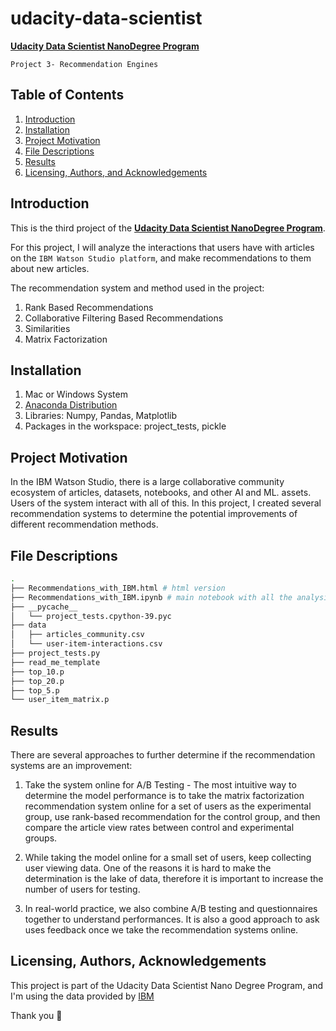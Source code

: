 # udacity-data-scientist
[**Udacity Data Scientist NanoDegree Program**](https://www.udacity.com/course/data-scientist-nanodegree--nd025)

`Project 3- Recommendation Engines`
## Table of Contents

1. [Introduction](#introduction)
2. [Installation](#installation)
3. [Project Motivation](#motivation)
4. [File Descriptions](#files)
5. [Results](#results)
6. [Licensing, Authors, and Acknowledgements](#licensing)

## Introduction <a name="introduction"></a>
This is the third project of the [**Udacity Data Scientist NanoDegree Program**](https://www.udacity.com/course/data-scientist-nanodegree--nd025).

For this project, I will analyze the interactions that users have with articles on the `IBM Watson Studio platform`, and make recommendations to them about new articles.

The recommendation system and method used in the project:
1. Rank Based Recommendations
2. Collaborative Filtering Based Recommendations
3. Similarities
4. Matrix Factorization


## Installation <a name="installation"></a>

1. Mac or Windows System
2. [Anaconda Distribution](https://docs.anaconda.com/free/anaconda/index.html)
3. Libraries: Numpy, Pandas, Matplotlib
4. Packages in the workspace: project_tests, pickle

## Project Motivation <a name="motivation"></a>

In the IBM Watson Studio, there is a large collaborative community ecosystem of articles, datasets, notebooks, and other AI and ML. assets. Users of the system interact with all of this. 
In this project, I created several recommendation systems to determine the potential improvements of different recommendation methods. 

## File Descriptions <a name="files"></a>
```bash
.
├── Recommendations_with_IBM.html # html version
├── Recommendations_with_IBM.ipynb # main notebook with all the analysis
├── __pycache__
│   └── project_tests.cpython-39.pyc
├── data
│   ├── articles_community.csv
│   └── user-item-interactions.csv
├── project_tests.py
├── read_me_template
├── top_10.p
├── top_20.p
├── top_5.p
└── user_item_matrix.p
```

## Results<a name="results"></a>
There are several approaches to further determine if the recommendation systems are an improvement:

1. Take the system online for A/B Testing - The most intuitive way to determine the model performance is to take the matrix factorization recommendation system online for a set of users as the experimental group, use rank-based recommendation for the control group, and then compare the article view rates between control and experimental groups.

2. While taking the model online for a small set of users, keep collecting user viewing data. One of the reasons it is hard to make the determination is the lake of data, therefore it is important to increase the number of users for testing.

3. In real-world practice, we also combine A/B testing and questionnaires together to understand performances. It is also a good approach to ask uses feedback once we take the recommendation systems online.

## Licensing, Authors, Acknowledgements<a name="licensing"></a>
This project is part of the Udacity Data Scientist Nano Degree Program, and I'm using the data provided by [IBM](https://dataplatform.cloud.ibm.com/)

Thank you :love_you_gesture:
